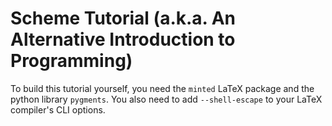 # Scheme Tutorial (a.k.a. An Alternative Introduction to Programming)

To build this tutorial yourself, you need the `minted` LaTeX package and the python library `pygments`. You also need to add `--shell-escape` to your LaTeX compiler's CLI options.
